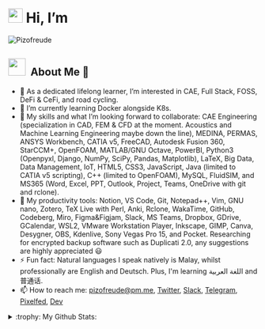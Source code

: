 # <img src="https://github.com/TheDudeThatCode/TheDudeThatCode/blob/master/Assets/Hi.gif" width="29"> Hi, I’m 

![Pizofreude](https://readme-typing-svg.herokuapp.com?font=Inter&color=0079fa&size=30&weight=700&lines=Pizofreude;Call+me+Pizo+or+Hafeez)

<h2 align="left"> <img src="https://media.giphy.com/media/Es9WkET7QSjIItpbLA/giphy.gif" width="35px">&nbsp; About Me 🤵</h2>

- 👀 As a dedicated lifelong learner, I’m interested in CAE, Full Stack, FOSS, DeFi & CeFi, and road cycling.
- 🌱 I’m currently learning Docker alongside K8s.
- 💞️ My skills and what I’m looking forward to collaborate: CAE Engineering (specialization in CAD, FEM & CFD at the moment. Acoustics and Machine Learning Engineering maybe down the line), MEDINA, PERMAS, ANSYS Workbench, CATIA v5, FreeCAD, Autodesk Fusion 360, StarCCM+, OpenFOAM, MATLAB/GNU Octave, PowerBI, Python3 (Openpyxl, Django, NumPy, SciPy, Pandas, Matplotlib), LaTeX, Big Data, Data Management, IoT, HTML5, CSS3, JavaScript, Java (limited to CATIA v5 scripting), C++ (limited to OpenFOAM), MySQL,   FluidSIM, and MS365 (Word, Excel, PPT, Outlook, Project, Teams, OneDrive with git and rclone).
- :100: My productivity tools: Notion, VS Code, Git, Notepad++, Vim, GNU nano, Zotero, TeX Live with Perl, Anki, Rclone, WakaTime, GitHub, Codeberg, Miro, Figma&Figjam, Slack, MS Teams, Dropbox, GDrive, GCalendar, WSL2, VMware Workstation Player, Inkscape, GIMP, Canva, Desygner, OBS, Kdenlive, Sony Vegas Pro 15, and  Pocket. Researching for encrypted backup software such as Duplicati 2.0, any suggestions are highly appreciated 😃
- ⚡ Fun fact: Natural languages I speak natively is Malay, whilst professionally are English and Deutsch. Plus, I'm learning اللغة العربية
 and 普通话.
- 📫 How to reach me: pizofreude@pm.me, [Twitter](https://twitter.com/HafeezHaqq), [Slack](https://join.slack.com/shareDM/zt-1q181c8ki-QsnhiF0RTIqPaiIU4YoIYQ), [Telegram](https://t.me/HafeezCAE), [Pixelfed](https://pixelfed.de/Pizofreude), [Dev](https://dev.to/pizofreude)

<details>
<summary> :trophy: My Github Stats: </summary>

&nbsp; &nbsp; &nbsp; &nbsp; &nbsp; &nbsp; &nbsp; &nbsp; &nbsp; &nbsp; &nbsp;![Pizofreude's FOSS Contribution](https://github-profile-summary-cards.vercel.app/api/cards/profile-details?username=Pizofreude&theme=github_dark)

<br>

&nbsp; &nbsp; &nbsp; &nbsp;  &nbsp; &nbsp; &nbsp; &nbsp; &nbsp; &nbsp; &nbsp; &nbsp;  &nbsp; &nbsp; &nbsp; &nbsp; &nbsp;  &nbsp; &nbsp; &nbsp; &nbsp; &nbsp; &nbsp; &nbsp;[![Pizofreude's Github Activity](https://github-readme-stats-git-masterrstaa-rickstaa.vercel.app/api?username=pizofreude&show_icons=true&title_color=0079fa&text_color=0079fa&iconcolor=0079fa&hide_border=true&bg_color=000000&border_radius=0&count_private=true&include_all_commits=true)](https://github.com/anuraghazra/github-readme-stats)

<br>

<p align="center">
    
<a href="https://github.com/Pizofreude/github-profile-views-counter">
    <img src="https://komarev.com/ghpvc/?username=Pizofreude">
</a>
    <a href="https://github.com/Pizofreude?tab=followers">
        <img src="https://img.shields.io/github/followers/Pizofreude?label=Followers&style=social&logoColor=0079fa" alt="GitHub Badge">
    </a>
        <a href="https://conventionalcommits.org">
            <img src="https://img.shields.io/badge/Conventional%20Commits-1.0.0-%23FE5196&title_color=0079fa&text_color=0079fa&iconcolor=0079fa?logo=conventionalcommits&logoColor=0079fa">
        </a>
            <a href="https://Visitor-badge.laobi.icu/badge?page_id=pizofreude.pizofreude">
               <img src="https://Visitor-badge.laobi.icu/badge?page_id=pizofreude.pizofreude" alt="Visitors Badge">
            </a>
</p>

<p align="center"><img src="https://profile-counter.glitch.me/github-profile-views-counter/count.svg"  alt="roland :: Pizofreude Visitor's Count" /></p> 

[![An image of @pizofreude's Holopin badges, which is a link to view their full Holopin profile](https://holopin.me/pizofreude)](https://holopin.io/@pizofreude)

 
</details> 
<!---
pizofreude/pizofreude is a ✨ special ✨ repository because its `README.md` (this file) appears on your GitHub profile.
You can click the Preview link to take a look at your changes.
--->
